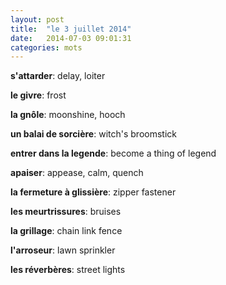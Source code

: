 ```yaml
---
layout: post
title:  "le 3 juillet 2014"
date:   2014-07-03 09:01:31
categories: mots
---
```


**s'attarder**: delay, loiter

**le givre**: frost

**la gnôle**: moonshine, hooch

**un balai de sorcière**: witch's broomstick

**entrer dans la legende**: become a thing of legend

**apaiser**: appease, calm, quench

**la fermeture à glissière**: zipper fastener

**les meurtrissures**: bruises

**la grillage**: chain link fence

**l'arroseur**: lawn sprinkler

**les réverbères**: street lights
